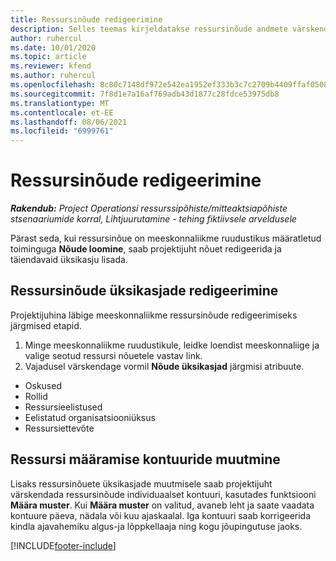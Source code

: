 ```yaml
---
title: Ressursinõude redigeerimine
description: Selles teemas kirjeldatakse ressursinõude andmete värskendamist.
author: ruhercul
ms.date: 10/01/2020
ms.topic: article
ms.reviewer: kfend
ms.author: ruhercul
ms.openlocfilehash: 8c80c7148df972e542ea1952ef333b3c7c2709b4409ffaf0508f8f617d5f9894
ms.sourcegitcommit: 7f8d1e7a16af769adb43d1877c28fdce53975db8
ms.translationtype: MT
ms.contentlocale: et-EE
ms.lasthandoff: 08/06/2021
ms.locfileid: "6999761"
---
```

# <a name="edit-a-resource-requirement"></a>Ressursinõude redigeerimine

_**Rakendub:** Project Operationsi ressurssipõhiste/mitteaktsiapõhiste stsenaariumide korral,  Lihtjuurutamine - tehing fiktiivsele arveldusele_

Pärast seda, kui ressursinõue on meeskonnaliikme ruudustikus määratletud toiminguga **Nõude loomine**, saab projektijuht nõuet redigeerida ja täiendavaid üksikasju lisada.

## <a name="edit-resource-requirement-details"></a>Ressursinõude üksikasjade redigeerimine

Projektijuhina läbige meeskonnaliikme ressursinõude redigeerimiseks järgmised etapid.

1. Minge meeskonnaliikme ruudustikule, leidke loendist meeskonnaliige ja valige seotud ressursi nõuetele vastav link.
2. Vajadusel värskendage vormil **Nõude üksikasjad** järgmisi atribuute.

- Oskused
- Rollid
- Ressursieelistused
- Eelistatud organisatsiooniüksus
- Ressursiettevõte

## <a name="edit-resource-assignment-contours"></a>Ressursi määramise kontuuride muutmine

Lisaks ressursinõuete üksikasjade muutmisele saab projektijuht värskendada ressursinõude individuaalset kontuuri, kasutades funktsiooni **Määra muster**. Kui **Määra muster** on valitud, avaneb leht ja saate vaadata kontuure päeva, nädala või kuu ajaskaalal. Iga kontuuri saab korrigeerida kindla ajavahemiku algus-ja lõppkellaaja ning kogu jõupingutuse jaoks.

[!INCLUDE[footer-include](../includes/footer-banner.md)]